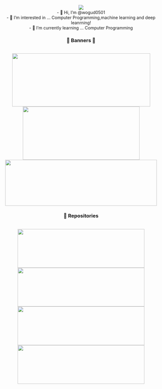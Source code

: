 <div width=100% align=center>
<img src="https://capsule-render.vercel.app/api?type=soft&color=FFF0F5&height=150&section=header&text=wogud0501&fontSize=70&animation=twinkling"/><br/>
- 👋 Hi, I’m @wogud0501<br/>
- 👀 I’m interested in ... Computer Programming,machine learning and deep leanrning!<br/>
- 🌱 I’m currently learning ... Computer Programming<br/>
</div>

<h3 align=center>📃 Banners 📃</h2><br/>
<div width=100% align=center>
  <img width=455em height=176em src="https://github-readme-stats.vercel.app/api?username=wogud0501&count_private=true&show_icons=true&theme=cobalt" />
  <img width=385em height=176em src="https://github-readme-stats.vercel.app/api/top-langs/?username=wogud0501&theme=cobalt&layout=compact" />
  <img width=500em height=152em src="https://github-readme-stats.vercel.app/api/wakatime?username=pjh5338" />
</div>
  
<h3 align=center>📃 Repositories</h2><br/>
<div width=100% align=center>
  <a herf="https://github.com/wogud0501/site">
    <img width=418em height=128em src="https://github-readme-stats.vercel.app/api/pin/?username=wogud0501&repo=site&show_owner=true" />
  </a>
  <a herf="https://github.com/wogud0501/repos-master">
    <img width=418em height=128em src="https://github-readme-stats.vercel.app/api/pin/?username=wogud0501&repo=repos-master&show_owner=true" />
  </a>
  <a herf="https://github.com/wogud0501/C">
    <img width=418em height=128em src="https://github-readme-stats.vercel.app/api/pin/?username=wogud0501&repo=C&show_owner=true" />
  </a>
  <a herf="https://github.com/wogud0501/JAVA">
    <img width=418em height=128em src="https://github-readme-stats.vercel.app/api/pin/?username=wogud0501&repo=JAVA&show_owner=true" />
  </a>
</div>

<!-- 백준 solved ac 임베딩임, 필요하면 주석 제거후 쓰셈 ㅎㅅㅎ
<a href="https://solved.ac/qwreey75" tatget="_blank">
<img width=54.5% height=192px src="http://mazassumnida.wtf/api/v2/generate_badge?boj=qwreey75">
</a>
-->
<!-- 디스코드 프로필 임베드임 https://discord.gg/Yvr8V7RG 이서버 들어가야 작동함
<a href="https://discord.com/users/574874397450567712" target="_blank">
  <img width=43.5% height=192px src="https://lanyard.cnrad.dev/api/574874397450567712" />
</a>
-->

